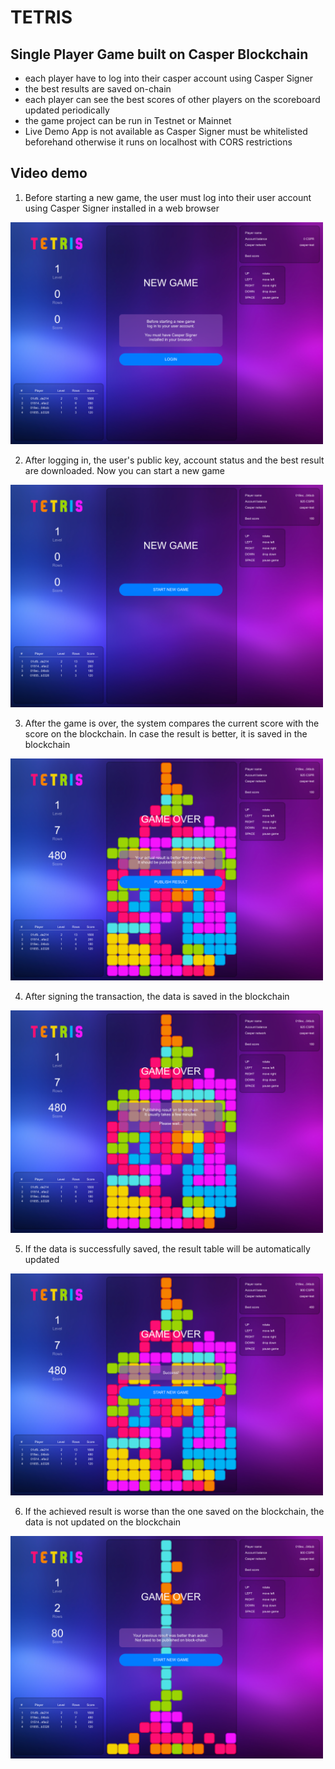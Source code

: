 # TETRIS

## Single Player Game built on Casper Blockchain
- each player have to log into their casper account using Casper Signer
- the best results are saved on-chain
- each player can see the best scores of other players on the scoreboard updated periodically
- the game project can be run in Testnet or Mainnet
- Live Demo App is not available as Casper Signer must be whitelisted beforehand otherwise it runs on localhost with CORS restrictions

## Video demo



1. Before starting a new game, the user must log into their user account using Casper Signer installed in a web browser
<img src="https://github.com/MSL-Apps/tetris-casper-game/blob/564f030bae6e25d257c3c53a6af713ee719f7547/img/01.png" width="500"/>

2. After logging in, the user's public key, account status and the best result are downloaded. Now you can start a new game
<img src="https://github.com/MSL-Apps/tetris-casper-game/blob/564f030bae6e25d257c3c53a6af713ee719f7547/img/02.png" width="500"/>

3. After the game is over, the system compares the current score with the score on the blockchain. In case the result is better, it is saved in the blockchain
<img src="https://github.com/MSL-Apps/tetris-casper-game/blob/564f030bae6e25d257c3c53a6af713ee719f7547/img/03.png" width="500"/>

4. After signing the transaction, the data is saved in the blockchain
<img src="https://github.com/MSL-Apps/tetris-casper-game/blob/564f030bae6e25d257c3c53a6af713ee719f7547/img/04.png" width="500"/>

5. If the data is successfully saved, the result table will be automatically updated
<img src="https://github.com/MSL-Apps/tetris-casper-game/blob/564f030bae6e25d257c3c53a6af713ee719f7547/img/05.png" width="500"/>

6. If the achieved result is worse than the one saved on the blockchain, the data is not updated on the blockchain
<img src="https://github.com/MSL-Apps/tetris-casper-game/blob/564f030bae6e25d257c3c53a6af713ee719f7547/img/06.png" width="500"/>